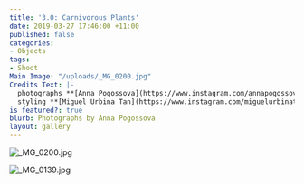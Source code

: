 ```yaml
---
title: '3.0: Carnivorous Plants'
date: 2019-03-27 17:46:00 +11:00
published: false
categories:
- Objects
tags:
- Shoot
Main Image: "/uploads/_MG_0200.jpg"
Credits Text: |-
  photographs **[Anna Pogossova](https://www.instagram.com/annapogossova/)** at **[B&A](https://www.instagram.com/barepsau/)**
  styling **[Miguel Urbina Tan](https://www.instagram.com/miguelurbinatan/)**
is featured?: true
blurb: Photographs by Anna Pogossova
layout: gallery
---
```


![_MG_0200.jpg](/uploads/_MG_0200.jpg)

![_MG_0139.jpg](/uploads/_MG_0139.jpg)
